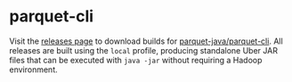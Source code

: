 # parquet-cli

Visit the [releases page](https://github.com/CBIIT/parquet-cli/releases) to download builds for [parquet-java/parquet-cli](https://github.com/apache/parquet-java/tree/master/parquet-cli). All releases are built using the `local` profile, producing standalone Uber JAR files that can be executed with `java -jar` without requiring a Hadoop environment.
